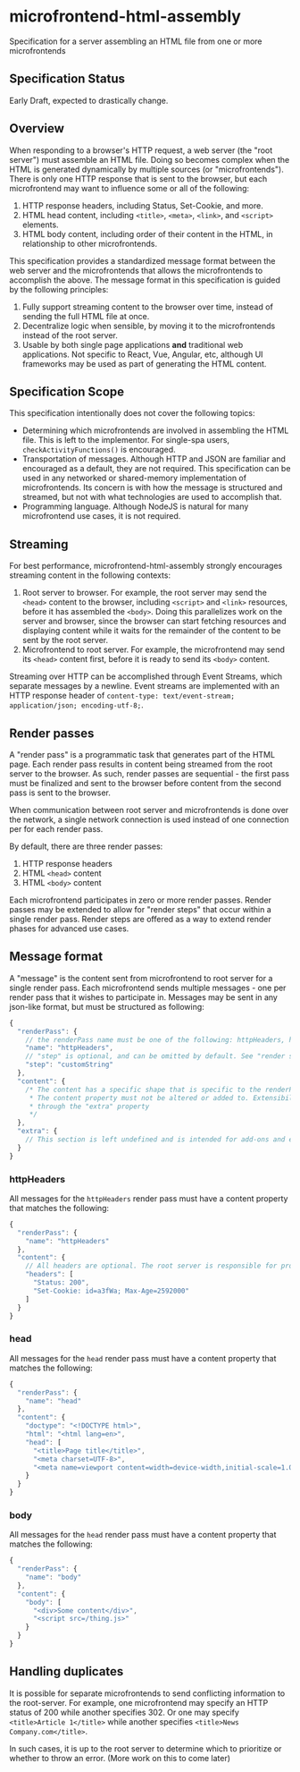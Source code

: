 # microfrontend-html-assembly
Specification for a server assembling an HTML file from one or more microfrontends

## Specification Status

Early Draft, expected to drastically change.

## Overview

When responding to a browser's HTTP request, a web server (the "root server") must assemble an HTML file. Doing so becomes complex when the HTML is generated dynamically by multiple sources (or "microfrontends"). There is only one HTTP response that is sent to the browser, but each microfrontend may want to influence some or all of the following:

1. HTTP response headers, including Status, Set-Cookie, and more.
2. HTML head content, including `<title>`, `<meta>`, `<link>`, and `<script>` elements.
3. HTML body content, including order of their content in the HTML, in relationship to other microfrontends.

This specification provides a standardized message format between the web server and the microfrontends that allows the microfrontends to accomplish the above. The message format in this specification is guided by the following principles:

1. Fully support streaming content to the browser over time, instead of sending the full HTML file at once.
2. Decentralize logic when sensible, by moving it to the microfrontends instead of the root server.
3. Usable by both single page applications **and** traditional web applications. Not specific to React, Vue, Angular, etc, although UI frameworks may be used as part of generating the HTML content.

## Specification Scope

This specification intentionally does not cover the following topics:

- Determining which microfrontends are involved in assembling the HTML file. This is left to the implementor. For single-spa users, `checkActivityFunctions()` is encouraged.
- Transportation of messages. Although HTTP and JSON are familiar and encouraged as a default, they are not required. This specification can be used in any networked or shared-memory implementation of microfrontends. Its concern is with how the message is structured and streamed, but not with what technologies are used to accomplish that.
- Programming language. Although NodeJS is natural for many microfrontend use cases, it is not required.

## Streaming

For best performance, microfrontend-html-assembly strongly encourages streaming content in the following contexts:

1. Root server to browser. For example, the root server may send the `<head>` content to the browser, including `<script>` and `<link>` resources, before it has assembled the `<body>`. Doing this parallelizes work on the server and browser, since the browser can start fetching resources and displaying content while it waits for the remainder of the content to be sent by the root server.
2. Microfrontend to root server. For example, the microfrontend may send its `<head>` content first, before it is ready to send its `<body>` content.

Streaming over HTTP can be accomplished through Event Streams, which separate messages by a newline. Event streams are implemented with an HTTP response header of `content-type: text/event-stream; application/json; encoding-utf-8;`.

## Render passes

A "render pass" is a programmatic task that generates part of the HTML page. Each render pass results in content being streamed from the root server to the browser. As such, render passes are sequential - the first pass must be finalized and sent to the browser before content from the second pass is sent to the browser.

When communication between root server and microfrontends is done over the network, a single network connection is used instead of one connection per for each render pass.

By default, there are three render passes:

1. HTTP response headers
2. HTML `<head>` content
3. HTML `<body>` content

Each microfrontend participates in zero or more render passes. Render passes may be extended to allow for "render steps" that occur within a single render pass. Render steps are offered as a way to extend render phases for advanced use cases.

## Message format

A "message" is the content sent from microfrontend to root server for a single render pass. Each microfrontend sends multiple messages - one per render pass that it wishes to participate in. Messages may be sent in any json-like format, but must be structured as following:

```js
{
  "renderPass": {
    // the renderPass name must be one of the following: httpHeaders, head, body
    "name": "httpHeaders",
    // "step" is optional, and can be omitted by default. See "render steps" above
    "step": "customString"
  },
  "content": {
    /* The content has a specific shape that is specific to the renderPass (see below)
     * The content property must not be altered or added to. Extensibility can be achieved
     * through the "extra" property
     */
  },
  "extra": {
    // This section is left undefined and is intended for add-ons and extensions to this spec.
  }
}
```

### httpHeaders

All messages for the `httpHeaders` render pass must have a content property that matches the following:

```js
{
  "renderPass": {
    "name": "httpHeaders"
  },
  "content": {
    // All headers are optional. The root server is responsible for providing defaults.
    "headers": [
      "Status: 200",
      "Set-Cookie: id=a3fWa; Max-Age=2592000"
    ]
  }
}
```

### head

All messages for the `head` render pass must have a content property that matches the following:

```js
{
  "renderPass": {
    "name": "head"
  },
  "content": {
    "doctype": "<!DOCTYPE html>",
    "html": "<html lang=en>",
    "head": [
      "<title>Page title</title>",
      "<meta charset=UTF-8>",
      "<meta name=viewport content=width=device-width,initial-scale=1.0>" 
    } 
  }
}
```

### body

All messages for the `head` render pass must have a content property that matches the following:

```js
{
  "renderPass": {
    "name": "body"
  },
  "content": {
    "body": [
      "<div>Some content</div>",
      "<script src=/thing.js>"
    } 
  }
}
```

## Handling duplicates

It is possible for separate microfrontends to send conflicting information to the root-server. For example, one microfrontend may specify an HTTP status of 200 while another specifies 302. Or one may specify `<title>Article 1</title>` while another specifies `<title>News Company.com</title>`.

In such cases, it is up to the root server to determine which to prioritize or whether to throw an error. (More work on this to come later)
